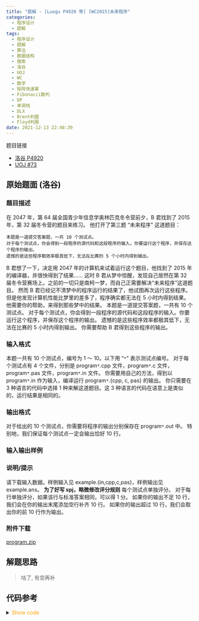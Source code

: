 ```yaml
---
title: "题解 - [Luogu P4920 等] [WC2015]未来程序"
categories:
  - 程序设计
  - 题解
tags:
  - 程序设计
  - 题解
  - 算法
  - 数据结构
  - 搜索
  - 洛谷
  - UOJ
  - WC
  - 数学
  - 矩阵快速幂
  - Fibonacci数列
  - DP
  - 单调栈
  - DLX
  - Brent判圈
  - Floyd判圈
date: 2021-12-13 22:48:39
---
```


题目链接

- [洛谷 P4920](https://www.luogu.com.cn/problem/P4920)
- [UOJ #73](https://uoj.ac/problem/73)

<!-- more -->

## 原始题面 (洛谷)

### 题目描述

在 2047 年，第 64 届全国青少年信息学奥林匹克冬令营前夕，B 君找到了 2015 年，第 32 届冬令营的题目来练习。
他打开了第三题 “未来程序” 这道题目：

```text
本题是一道提交答案题，一共 10 个测试点。
对于每个测试点，你会得到一段程序的源代码和这段程序的输入。你要运行这个程序，并保存这个程序的输出。
遗憾的是这些程序都效率极其低下，无法在比赛的 5 个小时内得到输出。
```

B 君想了一下，决定用 2047 年的计算机来试着运行这个题目，他找到了 2015 年的编译器，并很快得到了结果……
这时 B 君从梦中惊醒，发现自己居然在第 32 届冬令营赛场上。之前的一切只是南柯一梦，而自己正需要解决“未来程序”这道题目。
然而 B 君已经记不清梦中的程序运行的结果了，他试图再次运行这些程序。但是他发现计算机性能比梦里的差多了，程序确实都无法在 5 小时内得到结果。
他需要你的帮助，来得到那些梦中的结果。
本题是一道提交答案题，一共有 10 个测试点。
对于每个测试点，你会得到一段程序的源代码和这段程序的输入。你要运行这个程序，并保存这个程序的输出。
遗憾的是这些程序效率都极其低下，无法在比赛的 5 小时内得到输出。
你需要帮助 B 君得到这些程序的输出。

### 输入格式

本题一共有 10 个测试点，编号为 1 ～ 10。以下用 “`*`” 表示测试点编号。
对于每个测试点有 4 个文件，分别是 program`*`.cpp 文件，program`*`.c 文件，program`*`.pas 文件，program`*`.in 文件。
你需要用自己的方法，得到以 program`*`.in 作为输入，编译运行 program`*`.{cpp, c, pas} 的输出。
你只需要在 3 种语言的代码中选择 1 种来解这道题目。这 3 种语言的代码在语意上是类似的，运行结果是相同的。

### 输出格式

对于给出的 10 个测试点，你需要将程序的输出分别保存在 program`*`.out 中。
特别地，我们保证每个测试点一定会输出恰好 10 行。

### 输入输出样例

### 说明/提示

请下载输入数据。样例输入见 example.{in,cpp,c,pas}，样例输出见 example.ans。
**为了好写 spj，略微修改评分规则**
每个测试点单独评分。
对于每行单独评分，如果该行与标准答案相同，可以得 1 分。
如果你的输出不足 10 行，我们会在你的输出末尾添加空行补齐 10 行。
如果你的输出超过 10 行，我们会取出你的前 10 行作为输出。

### 附件下载

[program.zip](program.zip)

## 解题思路

> 咕了, 有空再补

## 代码参考

<details>
<summary><font color='orange'>Show code</font></summary>

{% icodeweb cpa lang:cpp Luogu/4920/0.cpp %}

</details>
